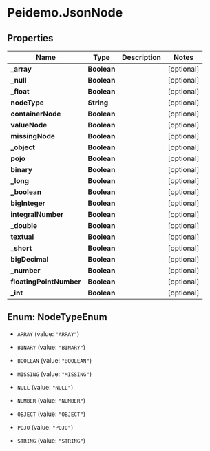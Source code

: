 # Peidemo.JsonNode

## Properties
Name | Type | Description | Notes
------------ | ------------- | ------------- | -------------
**_array** | **Boolean** |  | [optional] 
**_null** | **Boolean** |  | [optional] 
**_float** | **Boolean** |  | [optional] 
**nodeType** | **String** |  | [optional] 
**containerNode** | **Boolean** |  | [optional] 
**valueNode** | **Boolean** |  | [optional] 
**missingNode** | **Boolean** |  | [optional] 
**_object** | **Boolean** |  | [optional] 
**pojo** | **Boolean** |  | [optional] 
**binary** | **Boolean** |  | [optional] 
**_long** | **Boolean** |  | [optional] 
**_boolean** | **Boolean** |  | [optional] 
**bigInteger** | **Boolean** |  | [optional] 
**integralNumber** | **Boolean** |  | [optional] 
**_double** | **Boolean** |  | [optional] 
**textual** | **Boolean** |  | [optional] 
**_short** | **Boolean** |  | [optional] 
**bigDecimal** | **Boolean** |  | [optional] 
**_number** | **Boolean** |  | [optional] 
**floatingPointNumber** | **Boolean** |  | [optional] 
**_int** | **Boolean** |  | [optional] 


<a name="NodeTypeEnum"></a>
## Enum: NodeTypeEnum


* `ARRAY` (value: `"ARRAY"`)

* `BINARY` (value: `"BINARY"`)

* `BOOLEAN` (value: `"BOOLEAN"`)

* `MISSING` (value: `"MISSING"`)

* `NULL` (value: `"NULL"`)

* `NUMBER` (value: `"NUMBER"`)

* `OBJECT` (value: `"OBJECT"`)

* `POJO` (value: `"POJO"`)

* `STRING` (value: `"STRING"`)





